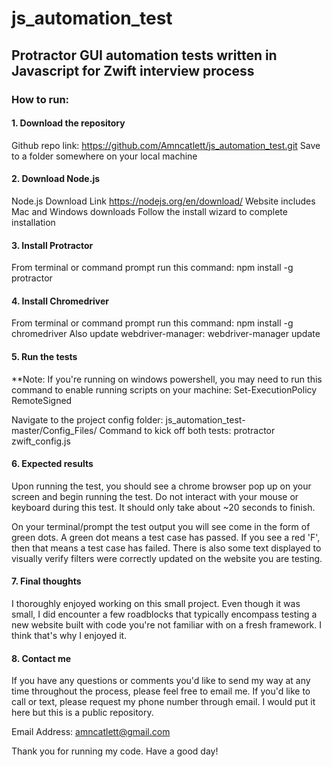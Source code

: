 # js_automation_test

## Protractor GUI automation tests written in Javascript for Zwift interview process

### How to run:

#### 1. Download the repository
Github repo link: https://github.com/Amncatlett/js_automation_test.git
Save to a folder somewhere on your local machine

#### 2. Download Node.js
Node.js Download Link https://nodejs.org/en/download/
Website includes Mac and Windows downloads
Follow the install wizard to complete installation

#### 3. Install Protractor
From terminal or command prompt run this command: npm install -g protractor

#### 4. Install Chromedriver
From terminal or command prompt run this command: npm install -g chromedriver
Also update webdriver-manager: webdriver-manager update

#### 5. Run the tests
**Note: If you're running on windows powershell, you may need to run this
command to enable running scripts on your machine: Set-ExecutionPolicy RemoteSigned

Navigate to the project config folder: js_automation_test-master/Config_Files/
Command to kick off both tests: protractor zwift_config.js

#### 6. Expected results
Upon running the test, you should see a chrome browser pop up on your screen and begin
running the test.  Do not interact with your mouse or keyboard during this test.  It 
should only take about ~20 seconds to finish.

On your terminal/prompt the test output you will see come in the form of green dots.
A green dot means a test case has passed.  If you see a red 'F', then that means a 
test case has failed.  There is also some text displayed to visually verify filters
were correctly updated on the website you are testing.


#### 7. Final thoughts
I thoroughly enjoyed working on this small project.  Even though it was small, I did
encounter a few roadblocks that typically encompass testing a new website built with
code you're not familiar with on a fresh framework.  I think that's why I enjoyed it.

#### 8. Contact me
If you have any questions or comments you'd like to send my way at any time throughout
the process, please feel free to email me.  If you'd like to call or text, please 
request my phone number through email.  I would put it here but this is a public repository.

Email Address: amncatlett@gmail.com

Thank you for running my code.  Have a good day!
